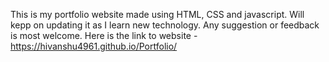 This is my portfolio website made using HTML, CSS and javascript. Will kepp on updating it as I learn new technology.
Any suggestion or feedback is most welcome.
Here is the link to website - https://hivanshu4961.github.io/Portfolio/
